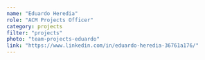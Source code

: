 ```yaml
---
name: "Eduardo Heredia"
role: "ACM Projects Officer"
category: projects
filter: "projects"
photo: "team-projects-eduardo"
link: "https://www.linkedin.com/in/eduardo-heredia-36761a176/"
---
```

